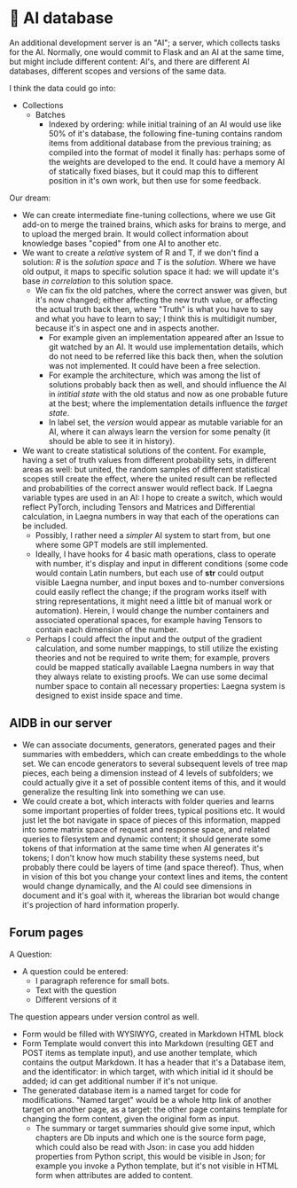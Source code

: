 # 🔼 AI database

An additional development server is an "AI"; a server, which collects tasks for the AI. Normally, one would commit to Flask and an AI at the same time, but might include different content: AI's, and there are different AI databases, different scopes and versions of the same data.

I think the data could go into:
- Collections
  - Batches
    - Indexed by ordering: while initial training of an AI would use like 50% of it's database, the following fine-tuning contains random items from additional database from the previous training; as compiled into the format of model it finally has: perhaps some of the weights are developed to the end. It could have a memory AI of statically fixed biases, but it could map this to different position in it's own work, but then use for some feedback.

Our dream:
- We can create intermediate fine-tuning collections, where we use Git add-on to merge the trained brains, which asks for brains to merge, and to upload the merged brain. It would collect information about knowledge bases "copied" from one AI to another etc.
- We want to create a _relative_ system of R and T, if we don't find a solution: _R_ is the _solution space_ and _T_ is the _solution_. Where we have old output, it maps to specific solution space it had: we will update it's base _in correlation_ to this solution space.
  - We can fix the old patches, where the correct answer was given, but it's now changed; either affecting the new truth value, or affecting the actual truth back then, where "Truth" is what you have to say and what you have to learn to say; I think this is multidigit number, because it's in aspect one and in aspects another.
    - For example given an implementation appeared after an Issue to git watched by an AI. It would use implementation details, which do not need to be referred like this back then, when the solution was not implemented. It could have been a free selection.
    - For example the architecture, which was among the list of solutions probably back then as well, and should influence the AI in _intitial state_ with the old status and now as one probable future at the best; where the implementation details influence the _target state_.
    - In label set, the _version_ would appear as mutable variable for an AI, where it can always learn the version for some penalty (it should be able to see it in history).
- We want to create statistical solutions of the content. For example, having a set of truth values from different probability sets, in different areas as well: but united, the random samples of different statistical scopes still create the effect, where the united result can be reflected and probabilities of the correct answer would reflect back. If Laegna variable types are used in an AI: I hope to create a switch, which would reflect PyTorch, including Tensors and Matrices and Differential calculation, in Laegna numbers in way that each of the operations can be included.
  - Possibly, I rather need a _simpler_ AI system to start from, but one where some GPT models are still implemented.
  - Ideally, I have hooks for 4 basic math operations, class to operate with number, it's display and input in different conditions (some code would contain Latin numbers, but each use of __str__ could output visible Laegna number, and input boxes and to-number conversions could easily reflect the change; if the program works itself with string representations, it might need a little bit of manual work or automation). Herein, I would change the number containers and associated operational spaces, for example having Tensors to contain each dimension of the number.
  - Perhaps I could affect the input and the output of the gradient calculation, and some number mappings, to still utilize the existing theories and not be required to write them; for example, provers could be mapped statically available Laegna numbers in way that they always relate to existing proofs. We can use some decimal number space to contain all necessary properties: Laegna system is designed to exist inside space and time.

## AIDB in our server

  - We can associate documents, generators, generated pages and their summaries with embedders, which can create embeddings to the whole set. We can encode generators to several subsequent levels of tree map pieces, each being a dimension instead of 4 levels of subfolders; we could actually give it a set of possible content items of this, and it would generalize the resulting link into something we can use.
  - We could create a bot, which interacts with folder queries and learns some important properties of folder trees, typical positions etc. It would just let the bot navigate in space of pieces of this information, mapped into some matrix space of request and response space, and related queries to filesystem and dynamic content; it should generate some tokens of that information at the same time when AI generates it's tokens; I don't know how much stability these systems need, but probably there could be layers of time (and space thereof). Thus, when in vision of this bot you change your context lines and items, the content would change dynamically, and the AI could see dimensions in document and it's goal with it, whereas the librarian bot would change it's projection of hard information properly.
  
## Forum pages

A Question:
- A question could be entered:
  - I paragraph reference for small bots.
  - Text with the question
  - Different versions of it

The question appears under version control as well.
- Form would be filled with WYSIWYG, created in Markdown HTML block
- Form Template would convert this into Markdown (resulting GET and POST items as template input), and use another template, which contains the output Markdown. It has a header that it's a Database item, and the identificator: in which target, with which initial id it should be added; id can get additional number if it's not unique.
- The generated database item is a named target for code for modifications. "Named target" would be a whole http link of another target on another page, as a target: the other page contains template for changing the form content, given the original form as input.
  - The summary or target summaries should give some input, which chapters are Db inputs and which one is the source form page, which could also be read with Json: in case you add hidden properties from Python script, this would be visible in Json; for example you invoke a Python template, but it's not visible in HTML form when attributes are added to content.
